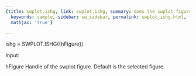 ```yaml
---
{title: swplot.ishg, link: swplot.ishg, summary: does the swplot figure uses hgtransform,
  keywords: sample, sidebar: sw_sidebar, permalink: swplot_ishg.html, folder: swplot,
  mathjax: 'true'}

---
```

 
ishg = SWPLOT.ISHG({hFigure})
 
Input:
 
hFigure       Handle of the swplot figure. Default is the selected
              figure.
 

